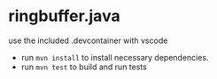 # ringbuffer.java

use the included .devcontainer with vscode

- run `mvn install` to install necessary dependencies.
- run `mvn test` to build and run tests
